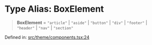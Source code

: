 # Type Alias: BoxElement

> **BoxElement** = `"article"` \| `"aside"` \| `"button"` \| `"div"` \| `"footer"` \| `"header"` \| `"nav"` \| `"section"`

Defined in: [src/theme/components.tsx:24](https://github.com/Nick2bad4u/Uptime-Watcher/blob/dca5483e793478722cd3e6e125cafcec5fc771f0/src/theme/components.tsx#L24)
